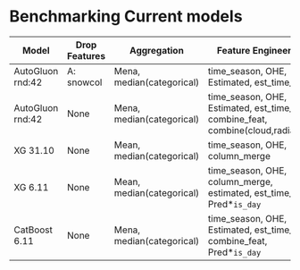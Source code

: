 # Benchmarking Current models

Model | Drop Features | Aggregation | Feature Engineering | Kaggle | Benchmark ALL | A | B | C
--- | --- | --- | --- | --- | --- | --- | --- | ---
AutoGluon rnd:42 | A: snowcol | Mena, median(categorical) | time_season, OHE, Estimated, est_time_diff | 154,72 (`good_quality`) | 56,92 (`medium_quality`) | 136 | 18 | 15
AutoGluon rnd:42 | None | Mena, median(categorical)| time_season, OHE, Estimated, est_time_diff, combine_feat, combine(cloud,radiation)|N/A|57.2 (`medium_quality`)|136|19|15.8
XG 31.10 | None | Mean, median(categorical) | time_season, OHE, column_merge | 157 | 64,9 | 154 | 23,5 | 18
XG 6.11 | None | Mean, median(categorical) | time_season, OHE, column_merge, estimated, est_time_diff, Pred*`is_day` | 158 | 63,5| 152 | 21 | 17
CatBoost 6.11 | None | Mena, median(categorical) | time_season, OHE, Estimated, est_time_diff, combine_feat, Pred*`is_day` | 148.00 | 64,3 | 153,7 | 22,16 | 16,4
